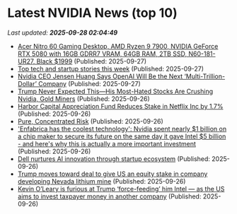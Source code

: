 # Latest NVIDIA News (top 10)
_Last updated: **2025-09-28 02:04:49**_

- [Acer Nitro 60 Gaming Desktop, AMD Ryzen 9 7900, NVIDIA GeForce RTX 5080 with 16GB GDRR7 VRAM, 64GB RAM, 2TB SSD, N60-181-UR27, Black $1999](https://slickdeals.net/f/18638617-acer-nitro-60-gaming-desktop-amd-ryzen-9-7900-nvidia-geforce-rtx-5080-with-16gb-gdrr7-vram-64gb-ram-2tb-ssd-n60-181-ur27-black-1999) (Published: 2025-09-27)
- [Top tech and startup stories this week](https://economictimes.indiatimes.com/tech/newsletters/ettech-unwrapped/top-tech-and-startup-stories-this-week/articleshow/124174198.cms) (Published: 2025-09-27)
- [Nvidia CEO Jensen Huang Says OpenAI Will Be the Next ‘Multi-Trillion-Dollar’ Company](https://biztoc.com/x/05a605e47e9c6d13) (Published: 2025-09-27)
- [Trump Never Expected This—His Most-Hated Stocks Are Crushing Nvidia, Gold Miners](https://finance.yahoo.com/news/trump-never-expected-most-hated-233412317.html) (Published: 2025-09-26)
- [Harbor Capital Appreciation Fund Reduces Stake in Netflix Inc by 1.7%](https://finance.yahoo.com/news/harbor-capital-appreciation-fund-reduces-230309131.html) (Published: 2025-09-26)
- [Pure, Concentrated Risk](https://dailyreckoning.com/pure-concentrated-risk/) (Published: 2025-09-26)
- ['Enfabrica has the coolest technology': Nvidia spent nearly $1 billion on a chip maker to secure its future on the same day it gave Intel $5 billion - and here's why this is actually a more important investment](https://www.techradar.com/pro/enfabrica-has-the-coolest-technology-nvidia-spent-nearly-usd1-billion-on-a-chip-maker-to-secure-its-future-on-the-same-day-it-gave-intel-usd5-billion-and-heres-why-this-is-actually-a-more-important-investment) (Published: 2025-09-26)
- [Dell nurtures AI innovation through startup ecosystem](https://siliconangle.com/2025/09/26/dell-startups-ai-aifactoriesdatacenters/) (Published: 2025-09-26)
- [Trump moves toward deal to give US an equity stake in company developing Nevada lithium mine](https://abcnews.go.com/US/wireStory/trump-moves-deal-give-us-equity-stake-company-125981682) (Published: 2025-09-26)
- [Kevin O’Leary is furious at Trump ‘force-feeding’ him Intel — as the US aims to invest taxpayer money in another company](https://finance.yahoo.com/news/kevin-o-leary-furious-trump-211500380.html) (Published: 2025-09-26)
